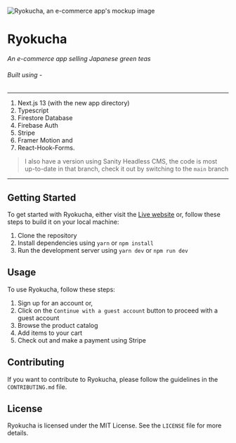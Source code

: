 ![Ryokucha, an e-commerce app's mockup image](https://cdn.sanity.io/images/lo6epx6n/production/4000c8d2ae0902b368988efb7f33d4935b2f00cd-6000x4500.jpg)

# Ryokucha

_An e-commerce app selling Japanese green teas_

###### Built using -

---

1. Next.js 13 (with the new app directory)
2. Typescript
3. Firestore Database
4. Firebase Auth
5. Stripe
6. Framer Motion and
7. React-Hook-Forms.

> I also have a version using Sanity Headless CMS, the code is most up-to-date in that branch, check it out by switching to the
> `main` branch

---

## Getting Started

To get started with Ryokucha, either visit the [Live website](https://ryokucha-g0pzkyul0-liquid-o2.vercel.app/) or,
follow these steps to build it on your local machine:

1. Clone the repository
2. Install dependencies using `yarn` or `npm install`
3. Run the development server using `yarn dev` or `npm run dev`

## Usage

To use Ryokucha, follow these steps:

1. Sign up for an account or,
2. Click on the `Continue with a guest account` button to proceed with a guest account
3. Browse the product catalog
4. Add items to your cart
5. Check out and make a payment using Stripe

## Contributing

If you want to contribute to Ryokucha, please follow the guidelines in the `CONTRIBUTING.md` file.

## License

Ryokucha is licensed under the MIT License. See the `LICENSE` file for more details.
